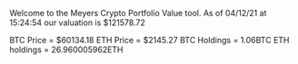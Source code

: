 Welcome to the Meyers Crypto Portfolio Value tool. 
As of 04/12/21 at 15:24:54 our valuation is $121578.72 

BTC Price = $60134.18
 ETH Price = $2145.27
BTC Holdings = 1.06BTC
 ETH holdings = 26.960005962ETH 
